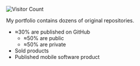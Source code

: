 ![Visitor Count](https://profile-counter.glitch.me/sayfessyd/count.svg)

My portfolio contains dozens of original repositories.
- ≈30% are published on GitHub
  - ≈50% are public
  - ≈50% are private
- Sold products
- Published mobile software product
